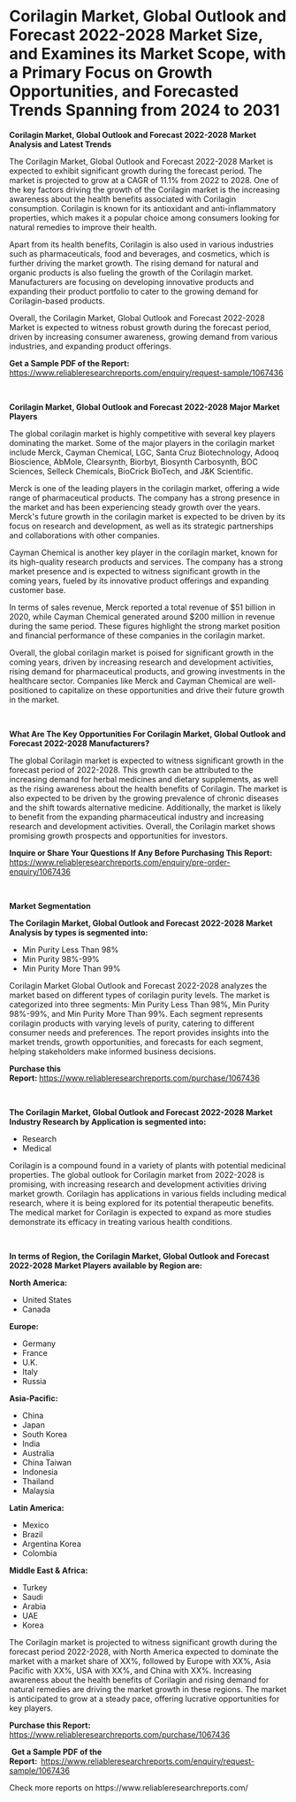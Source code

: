 <p><h1>Corilagin Market, Global Outlook and Forecast 2022-2028 Market Size, and Examines its Market Scope, with a Primary Focus on Growth Opportunities, and Forecasted Trends Spanning from 2024 to 2031</h1></p><p><strong>Corilagin Market, Global Outlook and Forecast 2022-2028 Market Analysis and Latest Trends</strong></p>
<p><p>The Corilagin Market, Global Outlook and Forecast 2022-2028 Market is expected to exhibit significant growth during the forecast period. The market is projected to grow at a CAGR of 11.1% from 2022 to 2028. One of the key factors driving the growth of the Corilagin market is the increasing awareness about the health benefits associated with Corilagin consumption. Corilagin is known for its antioxidant and anti-inflammatory properties, which makes it a popular choice among consumers looking for natural remedies to improve their health.</p><p>Apart from its health benefits, Corilagin is also used in various industries such as pharmaceuticals, food and beverages, and cosmetics, which is further driving the market growth. The rising demand for natural and organic products is also fueling the growth of the Corilagin market. Manufacturers are focusing on developing innovative products and expanding their product portfolio to cater to the growing demand for Corilagin-based products.</p><p>Overall, the Corilagin Market, Global Outlook and Forecast 2022-2028 Market is expected to witness robust growth during the forecast period, driven by increasing consumer awareness, growing demand from various industries, and expanding product offerings.</p></p>
<p><strong>Get a Sample PDF of the Report:&nbsp;</strong> <a href="https://www.reliableresearchreports.com/enquiry/request-sample/1067436">https://www.reliableresearchreports.com/enquiry/request-sample/1067436</a></p>
<p>&nbsp;</p>
<p><strong>Corilagin Market, Global Outlook and Forecast 2022-2028 Major Market Players</strong></p>
<p><p>The global corilagin market is highly competitive with several key players dominating the market. Some of the major players in the corilagin market include Merck, Cayman Chemical, LGC, Santa Cruz Biotechnology, Adooq Bioscience, AbMole, Clearsynth, Biorbyt, Biosynth Carbosynth, BOC Sciences, Selleck Chemicals, BioCrick BioTech, and J&K Scientific.</p><p>Merck is one of the leading players in the corilagin market, offering a wide range of pharmaceutical products. The company has a strong presence in the market and has been experiencing steady growth over the years. Merck's future growth in the corilagin market is expected to be driven by its focus on research and development, as well as its strategic partnerships and collaborations with other companies.</p><p>Cayman Chemical is another key player in the corilagin market, known for its high-quality research products and services. The company has a strong market presence and is expected to witness significant growth in the coming years, fueled by its innovative product offerings and expanding customer base.</p><p>In terms of sales revenue, Merck reported a total revenue of $51 billion in 2020, while Cayman Chemical generated around $200 million in revenue during the same period. These figures highlight the strong market position and financial performance of these companies in the corilagin market.</p><p>Overall, the global corilagin market is poised for significant growth in the coming years, driven by increasing research and development activities, rising demand for pharmaceutical products, and growing investments in the healthcare sector. Companies like Merck and Cayman Chemical are well-positioned to capitalize on these opportunities and drive their future growth in the market.</p></p>
<p>&nbsp;</p>
<p><strong>What Are The Key Opportunities For Corilagin Market, Global Outlook and Forecast 2022-2028 Manufacturers?</strong></p>
<p><p>The global Corilagin market is expected to witness significant growth in the forecast period of 2022-2028. This growth can be attributed to the increasing demand for herbal medicines and dietary supplements, as well as the rising awareness about the health benefits of Corilagin. The market is also expected to be driven by the growing prevalence of chronic diseases and the shift towards alternative medicine. Additionally, the market is likely to benefit from the expanding pharmaceutical industry and increasing research and development activities. Overall, the Corilagin market shows promising growth prospects and opportunities for investors.</p></p>
<p><strong>Inquire or Share Your Questions If Any Before Purchasing This Report:</strong> <a href="https://www.reliableresearchreports.com/enquiry/pre-order-enquiry/1067436">https://www.reliableresearchreports.com/enquiry/pre-order-enquiry/1067436</a></p>
<p>&nbsp;</p>
<p><strong>Market Segmentation</strong></p>
<p><strong>The Corilagin Market, Global Outlook and Forecast 2022-2028 Market Analysis by types is segmented into:</strong></p>
<p><ul><li>Min Purity Less Than 98%</li><li>Min Purity 98%-99%</li><li>Min Purity More Than 99%</li></ul></p>
<p><p>Corilagin Market Global Outlook and Forecast 2022-2028 analyzes the market based on different types of corilagin purity levels. The market is categorized into three segments: Min Purity Less Than 98%, Min Purity 98%-99%, and Min Purity More Than 99%. Each segment represents corilagin products with varying levels of purity, catering to different consumer needs and preferences. The report provides insights into the market trends, growth opportunities, and forecasts for each segment, helping stakeholders make informed business decisions.</p></p>
<p><strong>Purchase this Report:&nbsp;</strong><a href="https://www.reliableresearchreports.com/purchase/1067436">https://www.reliableresearchreports.com/purchase/1067436</a></p>
<p>&nbsp;</p>
<p><strong>The Corilagin Market, Global Outlook and Forecast 2022-2028 Market Industry Research by Application is segmented into:</strong></p>
<p><ul><li>Research</li><li>Medical</li></ul></p>
<p><p>Corilagin is a compound found in a variety of plants with potential medicinal properties. The global outlook for Corilagin market from 2022-2028 is promising, with increasing research and development activities driving market growth. Corilagin has applications in various fields including medical research, where it is being explored for its potential therapeutic benefits. The medical market for Corilagin is expected to expand as more studies demonstrate its efficacy in treating various health conditions.</p></p>
<p>&nbsp;</p>
<p><strong>In terms of Region, the Corilagin Market, Global Outlook and Forecast 2022-2028 Market Players available by Region are:</strong></p>
<p>
    <p> <strong> North America: </strong>
        <ul>
            <li>United States</li>
            <li>Canada</li>
        </ul>
        </p> 
    <p> <strong> Europe: </strong>
        <ul>
            <li>Germany</li>
            <li>France</li>
            <li>U.K.</li>
            <li>Italy</li>
            <li>Russia</li>
        </ul>
        </p> 
    <p> <strong> Asia-Pacific: </strong>
        <ul>
            <li>China</li>
            <li>Japan</li>
            <li>South Korea</li>
            <li>India</li>
            <li>Australia</li>
            <li>China Taiwan</li>
            <li>Indonesia</li>
            <li>Thailand</li>
            <li>Malaysia</li>
        </ul>
        </p> 
    <p> <strong> Latin America: </strong>
        <ul>
            <li>Mexico</li>
            <li>Brazil</li>
            <li>Argentina Korea</li>
            <li>Colombia</li>
        </ul>
        </p> 
    <p> <strong> Middle East & Africa: </strong>
        <ul>
            <li>Turkey</li>
            <li>Saudi</li>
            <li>Arabia</li>
            <li>UAE</li>
            <li>Korea</li>
        </ul>
    </p>
    </p>
<p><p>The Corilagin market is projected to witness significant growth during the forecast period 2022-2028, with North America expected to dominate the market with a market share of XX%, followed by Europe with XX%, Asia Pacific with XX%, USA with XX%, and China with XX%. Increasing awareness about the health benefits of Corilagin and rising demand for natural remedies are driving the market growth in these regions. The market is anticipated to grow at a steady pace, offering lucrative opportunities for key players.</p></p>
<p><strong>Purchase this Report: </strong><a href="https://www.reliableresearchreports.com/purchase/1067436">https://www.reliableresearchreports.com/purchase/1067436</a></p>
<p>&nbsp;<strong>Get a Sample PDF of the Report:&nbsp;&nbsp;</strong><a href="https://www.reliableresearchreports.com/enquiry/request-sample/1067436">https://www.reliableresearchreports.com/enquiry/request-sample/1067436</a></p>
<p><strong></strong></p>
<p>Check more reports on https://www.reliableresearchreports.com/</p>